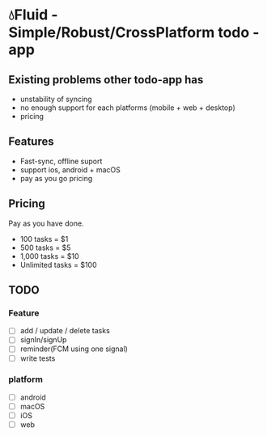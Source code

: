 # 💧Fluid - Simple/Robust/CrossPlatform todo - app

## Existing problems other todo-app has

- unstability of syncing
- no enough support for each platforms (mobile + web + desktop)
- pricing

## Features
- Fast-sync, offline suport
- support ios, android + macOS
- pay as you go pricing

## Pricing
Pay as you have done.
- 100 tasks = $1
- 500 tasks = $5
- 1,000 tasks = $10
- Unlimited tasks = $100

## TODO

### Feature

- [ ] add / update / delete tasks
- [ ] signIn/signUp
- [ ] reminder(FCM using one signal)
- [ ] write tests

### platform

- [ ] android
- [ ] macOS
- [ ] iOS
- [ ] web
